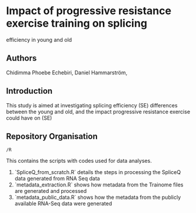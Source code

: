 # Impact of progressive resistance exercise training on splicing
efficiency in young and old


## Authors

Chidimma Phoebe Echebiri, Daniel Hammarström,

## Introduction

This study is aimed at investigating splicing efficiency (SE)
differences between the young and old, and the impact progressive
resistance exercise could have on (SE)

## Repository Organisation

`/R`

This contains the scripts with codes used for data analyses.

1.  \`SpliceQ_from_scratch.R\` details the steps in processing the
    SpliceQ data generated from RNA Seq data
2.  \`metadata_extraction.R\` shows how metadata from the Trainome files
    are generated and processed
3.  \`metadata_public_data.R\` shows how the metadata from the publicly
    available RNA-Seq data were generated  
